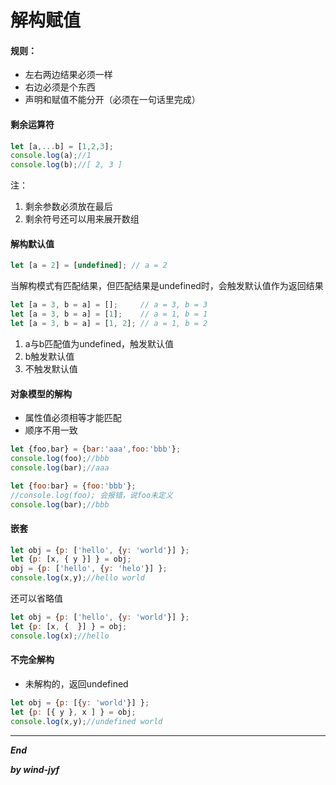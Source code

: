 # 解构赋值

#### 规则：

* 左右两边结果必须一样
* 右边必须是个东西
* 声明和赋值不能分开（必须在一句话里完成）

#### 剩余运算符

```javascript
let [a,...b] = [1,2,3];
console.log(a);//1
console.log(b);//[ 2, 3 ]
```

注：

1. 剩余参数必须放在最后
2. 剩余符号还可以用来展开数组



#### 解构默认值

```javascript
let [a = 2] = [undefined]; // a = 2
```

当解构模式有匹配结果，但匹配结果是undefined时，会触发默认值作为返回结果

```javascript
let [a = 3, b = a] = [];     // a = 3, b = 3
let [a = 3, b = a] = [1];    // a = 1, b = 1
let [a = 3, b = a] = [1, 2]; // a = 1, b = 2
```

1. a与b匹配值为undefined，触发默认值
2. b触发默认值
3. 不触发默认值



#### 对象模型的解构

* 属性值必须相等才能匹配
* 顺序不用一致

```javascript
let {foo,bar} = {bar:'aaa',foo:'bbb'};
console.log(foo);//bbb
console.log(bar);//aaa
```

```javascript
let {foo:bar} = {foo:'bbb'};
//console.log(foo); 会报错，说foo未定义
console.log(bar);//bbb
```



#### 嵌套

```javascript
let obj = {p: ['hello', {y: 'world'}] };
let {p: [x, { y }] } = obj;
obj = {p: ['hello', {y: 'helo'}] };
console.log(x,y);//hello world
```

还可以省略值

```javascript
let obj = {p: ['hello', {y: 'world'}] };
let {p: [x, {  }] } = obj;
console.log(x);//hello
```



#### 不完全解构

* 未解构的，返回undefined

```javascript
let obj = {p: [{y: 'world'}] };
let {p: [{ y }, x ] } = obj;
console.log(x,y);//undefined world
```



***

***End***

***by wind-jyf***

